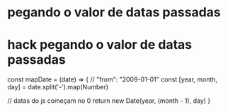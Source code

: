 # pegando o valor de datas passadas
# hack pegando o valor de datas passadas

const mapDate = (date) => {
  // "from": "2009-01-01"
  const [year, month, day] = date.split('-').map(Number)

  // datas do js começam no 0
  return new Date(year, (month - 1), day)
}